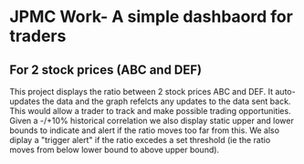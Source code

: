 # JPMC Work- A simple dashbaord for traders
## For 2 stock prices (ABC and DEF)

This project displays the ratio between 2 stock prices ABC and DEF. It auto-updates the data and the graph refelcts any updates to the data sent back. This would allow a trader to track and make possible trading opportunities. Given a -/+10% historical correlation we also display static upper and lower bounds to indicate and alert if the ratio moves too far from this. We also diplay a "trigger alert" if the ratio excedes a set threshold (ie the ratio moves from below lower bound to above upper bound).